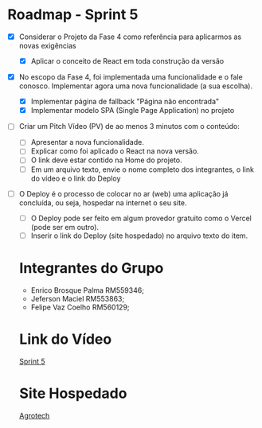 # Roadmap - Sprint 5

- [x] Considerar o Projeto da Fase 4 como referência para aplicarmos as novas exigências
  - [x] Aplicar o conceito de React em toda construção da versão
- [x] No escopo da Fase 4, foi implementada uma funcionalidade e o fale conosco. Implementar agora uma nova funcionalidade (a sua escolha).
  - [x] Implementar página de fallback "Página não encontrada"
  - [x] Implementar modelo SPA (Single Page Application) no projeto
- [ ] Criar um Pitch Vídeo (PV) de ao menos 3 minutos com o conteúdo:
  - [ ] Apresentar a nova funcionalidade.
  - [ ] Explicar como foi aplicado o React na nova versão.
  - [ ] O link deve estar contido na Home do projeto.
  - [ ] Em um arquivo texto, envie o nome completo dos integrantes, o link do vídeo e o link do Deploy
- [ ] O Deploy é o processo de colocar no ar (web) uma aplicação já concluída, ou seja, hospedar na internet o seu site.
  - [ ] O Deploy pode ser feito em algum provedor gratuito como o Vercel (pode ser em outro).
  - [ ] Inserir o link do Deploy (site hospedado) no arquivo texto do item.

  # Integrantes do Grupo

  - Enrico Brosque Palma RM559346;
  - Jeferson Maciel RM553863;
  - Felipe Vaz Coelho RM560129;

  # Link do Vídeo

  [Sprint 5]()

  # Site Hospedado

  [Agrotech](https://akaenrico.github.io/)